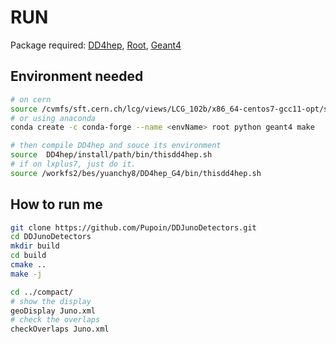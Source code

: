 # RUN
Package required: [DD4hep](https://github.com/AIDASoft/DD4hep), 
[Root](https://root.cern.ch/),
[Geant4](https://geant4.web.cern.ch/)

## Environment needed
```bash 
# on cern
source /cvmfs/sft.cern.ch/lcg/views/LCG_102b/x86_64-centos7-gcc11-opt/setup.sh
# or using anaconda
conda create -c conda-forge --name <envName> root python geant4 make
```
```bash
# then compile DD4hep and souce its environment
source  DD4hep/install/path/bin/thisdd4hep.sh
# if on lxplus7, just do it.
source /workfs2/bes/yuanchy8/DD4hep_G4/bin/thisdd4hep.sh
```

## How to run me
```bash
git clone https://github.com/Pupoin/DDJunoDetectors.git
cd DDJunoDetectors
mkdir build
cd build
cmake ..
make -j 

cd ../compact/
# show the display
geoDisplay Juno.xml
# check the overlaps
checkOverlaps Juno.xml

```